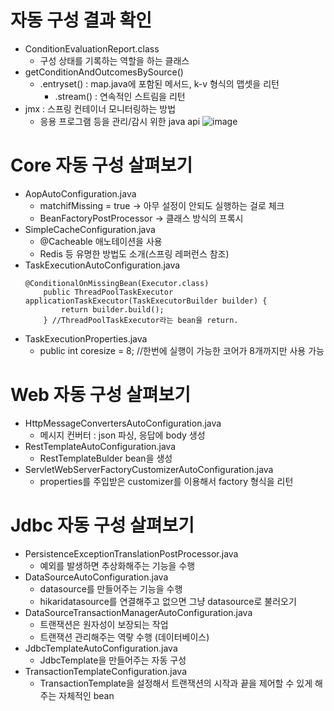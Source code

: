 # 자동 구성 결과 확인
- ConditionEvaluationReport.class
  - 구성 상태를 기록하는 역할을 하는 클래스
- getConditionAndOutcomesBySource() 
  - .entryset() : map.java에 포함된 메서드, k-v 형식의 맵셋을 리턴
    - .stream() : 연속적인 스트림을 리턴 
- jmx : 스프링 컨테이너 모니터링하는 방법
  - 응용 프로그램 등을 관리/감시 위한 java api
  ![image](https://github.com/1suckk/toby-spring-boot/assets/108579242/820d0ae7-6188-4ef9-be33-d4cd7785bf2f)

# Core 자동 구성 살펴보기
- AopAutoConfiguration.java
  - matchifMissing = true -> 아무 설정이 안되도 실행하는 걸로 체크
  - BeanFactoryPostProcessor -> 클래스 방식의 프록시
- SimpleCacheConfiguration.java
  - @Cacheable 애노테이션을 사용
  - Redis 등 유명한 방법도 소개(스프링 레퍼런스 참조)
- TaskExecutionAutoConfiguration.java
  ```
  @ConditionalOnMissingBean(Executor.class)
	  public ThreadPoolTaskExecutor applicationTaskExecutor(TaskExecutorBuilder builder) {
		  return builder.build();
	  } //ThreadPoolTaskExecutor라는 bean을 return.
  ```
- TaskExecutionProperties.java
  - public int coresize = 8; //한번에 실행이 가능한 코어가 8개까지만 사용 가능
  
# Web 자동 구성 살펴보기
- HttpMessageConvertersAutoConfiguration.java 
  - 메시지 컨버터 : json 파싱, 응답에 body 생성  
- RestTemplateAutoConfiguration.java 
  - RestTemplateBulder bean을 생성
- ServletWebServerFactoryCustomizerAutoConfiguration.java 
  - properties를 주입받은 customizer를 이용해서 factory 형식을 리턴

# Jdbc 자동 구성 살펴보기
- PersistenceExceptionTranslationPostProcessor.java 
  - 예외를 발생하면 추상화해주는 기능을 수행
- DataSourceAutoConfiguration.java 
  - datasource를 만들어주는 기능을 수행
  - hikaridatasource를 연결해주고 없으면 그냥 datasource로 불러오기
- DataSourceTransactionManagerAutoConfiguration.java 
  - 트랜잭션은 원자성이 보장되는 작업
  - 트랜잭션 관리해주는 역랗 수행 (데이터베이스)
- JdbcTemplateAutoConfiguration.java 
  - JdbcTemplate을 만들어주는 자동 구성
- TransactionTemplateConfiguration.java 
  - TransactionTemplate을 설정해서 트랜잭션의 시작과 끝을 제어할 수 있게 해주는 자체적인 bean
